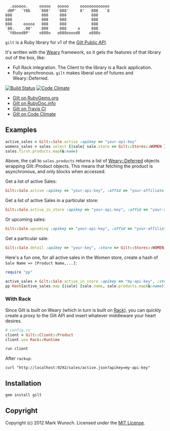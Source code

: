       .oooooo.     ooooo   ooooo     ooooooooooooo
     d8P'  `Y8b    `888'   `888'     8'   888   `8
    888             888     888           888
    888             888     888           888
    888     ooooo   888     888           888
    `88.    .88'    888     888     o     888
     `Y8bood8P'    o888o   o888ooood8    o888o


`gilt` is a Ruby library for v1 of the [Gilt Public API](http://dev.gilt.com/).

It's written with the [Weary](https://github.com/mwunsch/weary) framework, so it gets the features of that library out of the box, like:

* Full Rack integration. The Client to the library is a Rack application.
* Fully asynchronous. `gilt` makes liberal use of futures and Weary::Deferred.

[![Build Status](https://secure.travis-ci.org/mwunsch/gilt.png)](http://travis-ci.org/mwunsch/gilt) [![Code Climate](https://codeclimate.com/badge.png)](https://codeclimate.com/github/mwunsch/gilt)

* [Gilt on RubyGems.org](https://rubygems.org/gems/gilt)
* [Gilt on RubyDoc.info](http://rubydoc.info/github/mwunsch/gilt/)
* [Gilt on Travis CI](http://travis-ci.org/#!/mwunsch/gilt)
* [Gilt on Code Climate](https://codeclimate.com/github/mwunsch/gilt)

## Examples

```ruby
active_sales = Gilt::Sale.active :apikey => "your-api-key"
womens_sales = sales.select {|sale| sale.store == Gilt::Stores::WOMEN }
sales.first.products.map(&:name)
```

Above, the call to `sales.products` returns a list of [Weary::Deferred](https://github.com/mwunsch/weary/blob/master/lib/weary/deferred.rb) objects wrapping Gilt::Product objects. This means that fetching the product is asynchronous, and only blocks when accessed.

Get a list of active Sales:

```ruby
Gilt::Sale.active :apikey => "your-api-key", :affid => "your-affiliate-id"
```

Get a list of active Sales in a particular store:

```ruby
Gilt::Sale.active_in_store :apikey => "your-api-key", :affid => "your-affiliate-id", :store => Gilt::Stores::WOMEN
```

Or upcoming sales:

```ruby
Gilt::Sale.upcoming :apikey => "your-api-key", :affid => "your-affiliate-id"
```

Get a particular sale:

```ruby
Gilt::Sale.detail :apikey => "your-key", :store => Gilt::Stores::WOMEN, :sale_key => "m-missoni-5228"
```

Here's a fun one, for all active sales in the Women store, create a hash of `Sale Name => [Product Name,...]`:

```ruby
require "pp"

active_sales = Gilt::Sale.active_in_store :apikey => "my-api-key", :store => Gilt::Stores::WOMEN
pp Hash[active_sales.map {|sale| [sale.name, sale.products.map(&:name)] }] # This could take a while
```

### With Rack

Since Gilt is built on Weary (which in turn is built on [Rack](http://rack.github.com/)), you can quickly create a proxy to the Gilt API and insert whatever middleware your heart desires.

```ruby
# config.ru
client = Gilt::Client::Product
client.use Rack::Runtime

run client
```

After `rackup`:

    curl "http://localhost:9292/sales/active.json?apikey=my-api-key"

## Installation

    gem install gilt

## Copyright

Copyright (c) 2012 Mark Wunsch. Licensed under the [MIT License](http://opensource.org/licenses/mit-license.php).
